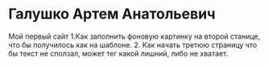 # Галушко Артем Анатольевич
Мой первый сайт
1.Как заполнить фоновую картинку на второй станице, что бы получилось как на шаблоне.
2. Как начать третюю страницу что бы текст не сползал, может тег какой лишний, либо не хватает.
